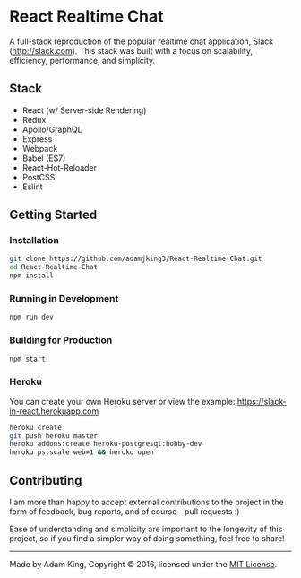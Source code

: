 # React Realtime Chat
A full-stack reproduction of the popular realtime chat application, Slack (http://slack.com). This stack was built with a focus on scalability, efficiency, performance, and simplicity.

## Stack
- React (w/ Server-side Rendering)
- Redux
- Apollo/GraphQL
- Express
- Webpack
- Babel (ES7)
- React-Hot-Reloader
- PostCSS
- Eslint

## Getting Started
### Installation
```bash
git clone https://github.com/adamjking3/React-Realtime-Chat.git
cd React-Realtime-Chat
npm install
```

### Running in Development
```bash
npm run dev
```

### Building for Production
```bash
npm start
```

### Heroku
You can create your own Heroku server or view the example: https://slack-in-react.herokuapp.com
```bash
heroku create
git push heroku master
heroku addons:create heroku-postgresql:hobby-dev
heroku ps:scale web=1 && heroku open
```

## Contributing
I am more than happy to accept external contributions to the project in the form of feedback, bug reports, and of course - pull requests :)

Ease of understanding and simplicity are important to the longevity of this project, so if you find a simpler way of doing something, feel free to share!

---

Made by Adam King, Copyright © 2016, licensed under the [MIT License](https://github.com/adamjking3/React-Realtime-Chat/blob/master/LICENSE).
